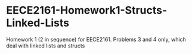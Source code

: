 # EECE2161-Homework1-Structs-Linked-Lists
Homework 1 (2 in sequence) for EECE2161.  Problems 3 and 4 only, which deal with linked lists and structs
